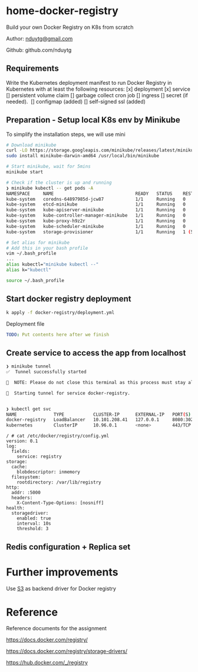 # home-docker-registry
Build your own Docker Registry on K8s from scratch

Author: nduytg@gmail.com

Github: github.com/nduytg

## Requirements

Write the Kubernetes deployment manifest to run Docker Registry in Kubernetes with at least the following resources:
[x] deployment
[x] service
[] persistent volume claim
[] garbage collect cron job
[] ingress
[] secret (if needed). 
[] configmap (added)
[] self-signed ssl (added)

## Preparation - Setup local K8s env by Minikube

To simplify the installation steps, we will use mini

```bash
# Download minikube
curl -LO https://storage.googleapis.com/minikube/releases/latest/minikube-darwin-amd64
sudo install minikube-darwin-amd64 /usr/local/bin/minikube

# Start minikube, wait for 5mins
minikube start

# Check if the cluster is up and running
❯ minikube kubectl -- get pods -A
NAMESPACE     NAME                               READY   STATUS    RESTARTS      AGE
kube-system   coredns-64897985d-jcw87            1/1     Running   0             90s
kube-system   etcd-minikube                      1/1     Running   0             100s
kube-system   kube-apiserver-minikube            1/1     Running   0             100s
kube-system   kube-controller-manager-minikube   1/1     Running   0             100s
kube-system   kube-proxy-h9z2r                   1/1     Running   0             90s
kube-system   kube-scheduler-minikube            1/1     Running   0             100s
kube-system   storage-provisioner                1/1     Running   1 (58s ago)   98s

# Set alias for minikube
# Add this in your bash profile
vim ~/.bash_profile
...
alias kubectl="minikube kubectl --"
alias k="kubectl"

source ~/.bash_profile
```

## Start docker registry deployment

```bash
k apply -f docker-registry/deployment.yml
```

Deployment file
```yaml
TODO: Put contents here after we finish
```

## Create service to access the app from localhost

```bash
❯ minikube tunnel
✅  Tunnel successfully started

📌  NOTE: Please do not close this terminal as this process must stay alive for the tunnel to be accessible ...

🏃  Starting tunnel for service docker-registry.


❯ kubectl get svc
NAME              TYPE           CLUSTER-IP      EXTERNAL-IP   PORT(S)          AGE
docker-registry   LoadBalancer   10.101.208.41   127.0.0.1     8080:30260/TCP   13m
kubernetes        ClusterIP      10.96.0.1       <none>        443/TCP          45m

```

```
/ # cat /etc/docker/registry/config.yml
version: 0.1
log:
  fields:
    service: registry
storage:
  cache:
    blobdescriptor: inmemory
  filesystem:
    rootdirectory: /var/lib/registry
http:
  addr: :5000
  headers:
    X-Content-Type-Options: [nosniff]
health:
  storagedriver:
    enabled: true
    interval: 10s
    threshold: 3
```


## Redis configuration + Replica set



# Further improvements

Use [S3](https://docs.docker.com/registry/storage-drivers/) as backend driver for Docker registry


# Reference

Reference documents for the assignment

https://docs.docker.com/registry/

https://docs.docker.com/registry/storage-drivers/

https://hub.docker.com/_/registry


